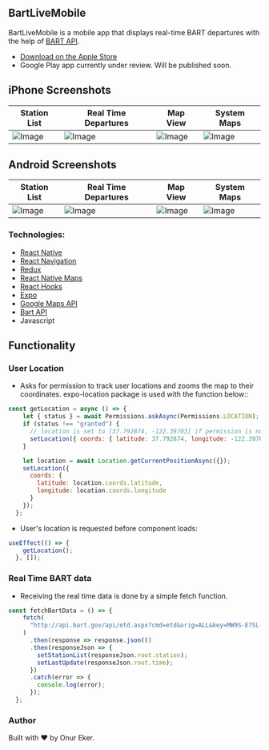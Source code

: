 ## BartLiveMobile

BartLiveMobile is a mobile app that displays real-time BART departures with the help of [BART API](http://api.bart.gov/docs/overview/index.aspx).

* [Download on the Apple Store](https://apps.apple.com/us/app/bartlivemobile/id1480753570)
* Google Play app currently under review. Will be published soon.

##  iPhone Screenshots

Station List | Real Time Departures | Map View | System Maps
------ | ------ | ------ | ------
![Image](https://i.imgur.com/uDjdHE9.png) | ![Image](https://i.imgur.com/YuT9EAY.png) | ![Image](https://i.imgur.com/TzzGPnC.png) | ![Image](https://i.imgur.com/2sekTXQ.png) |

## Android Screenshots

Station List | Real Time Departures | Map View | System Maps
------ | ------ | ------ | ------
![Image](https://i.imgur.com/Ew85IjH.png) | ![Image](https://i.imgur.com/aIw4RpH.png) | ![Image](https://i.imgur.com/aFm5EFs.png) | ![Image](https://i.imgur.com/bBG2Cfp.png) |

### Technologies:

- [React Native](https://facebook.github.io/react-native/)
- [React Navigation](https://reactnavigation.org/)
- [Redux](https://redux.js.org/)
- [React Native Maps](https://github.com/react-native-community/react-native-maps)
- [React Hooks](https://reactjs.org/docs/hooks-intro.html)
- [Expo](https://expo.io/)
- [Google Maps API](https://developers.google.com/maps/documentation/)
- [Bart API](https://api.bart.gov/docs/overview/index.aspx)
- Javascript


## Functionality

### User Location

- Asks for permission to track user locations and zooms the map to their coordinates. expo-location package is used with the function below::

```javascript
const getLocation = async () => {
    let { status } = await Permissions.askAsync(Permissions.LOCATION);
    if (status !== "granted") {
      // location is set to [37.792874, -122.39703] if permission is not granted.
      setLocation({ coords: { latitude: 37.792874, longitude: -122.39703 } });
    }

    let location = await Location.getCurrentPositionAsync({});
    setLocation({
      coords: {
        latitude: location.coords.latitude,
        longitude: location.coords.longitude
      }
    });
  };
```

- User's location is requested before component loads:

```javascript
useEffect(() => {
    getLocation();
  }, []);
```

### Real Time BART data

- Receiving the real time data is done by a simple fetch function. 

```javascript
const fetchBartData = () => {
    fetch(
      "http://api.bart.gov/api/etd.aspx?cmd=etd&orig=ALL&key=MW9S-E7SL-26DU-VV8V&json=y"
    )
      .then(response => response.json())
      .then(responseJson => {
        setStationList(responseJson.root.station);
        setLastUpdate(responseJson.root.time);
      })
      .catch(error => {
        console.log(error);
      });
  };
  ```



### Author

Built with :heart: by Onur Eker.
